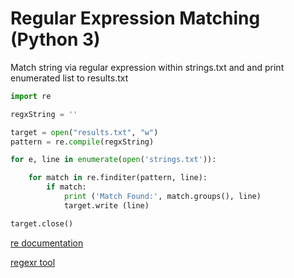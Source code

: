 # Regular Expression Matching (Python 3)

Match string via regular expression within strings.txt and and print enumerated list to results.txt

```python
import re

regxString = ''

target = open("results.txt", "w")
pattern = re.compile(regxString)

for e, line in enumerate(open('strings.txt')):

    for match in re.finditer(pattern, line):
        if match:
            print ('Match Found:', match.groups(), line)
            target.write (line)

target.close()
```

[re documentation](https://docs.python.org/2/library/re.html)

[regexr tool](http://regexr.com/)
